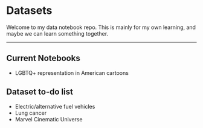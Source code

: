 # Datasets

Welcome to my data notebook repo. This is mainly for my own learning, and maybe we can learn something together.

---

## Current Notebooks
- LGBTQ+ representation in American cartoons

## Dataset to-do list
- Electric/alternative fuel vehicles
- Lung cancer
- Marvel Cinematic Universe